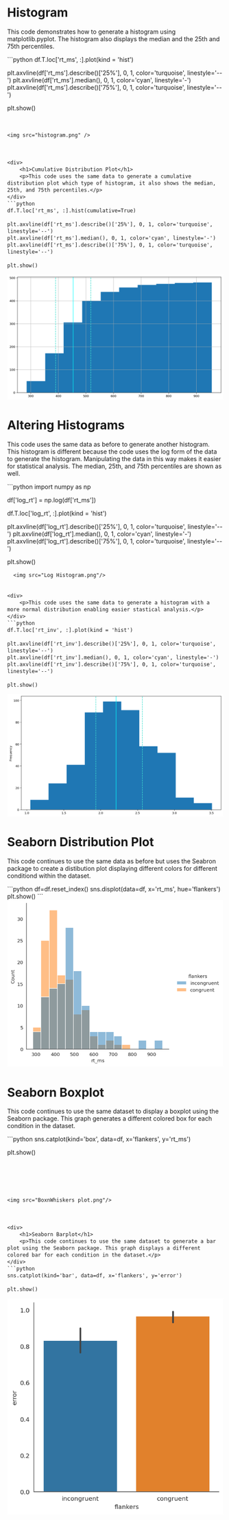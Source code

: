 <div>
    <h1>Histogram</h1>
    <p>This code demonstrates how to generate a histogram using matplotlib.pyplot. The histogram also displays the median and the 25th and 75th percentiles.</p> 
</div>
```python
df.T.loc['rt_ms', :].plot(kind = 'hist')

plt.axvline(df['rt_ms'].describe()['25%'], 0, 1, color='turquoise', linestyle='--')
plt.axvline(df['rt_ms'].median(), 0, 1, color='cyan', linestyle='-')
plt.axvline(df['rt_ms'].describe()['75%'], 0, 1, color='turquoise', linestyle='--')

plt.show()
```


<img src="histogram.png" />
    


<div>
    <h1>Cumulative Distribution Plot</h1>
    <p>This code uses the same data to generate a cumulative distribution plot which type of histogram, it also shows the median, 25th, and 75th percentiles.</p>
</div>
```python
df.T.loc['rt_ms', :].hist(cumulative=True)

plt.axvline(df['rt_ms'].describe()['25%'], 0, 1, color='turquoise', linestyle='--')
plt.axvline(df['rt_ms'].median(), 0, 1, color='cyan', linestyle='-')
plt.axvline(df['rt_ms'].describe()['75%'], 0, 1, color='turquoise', linestyle='--')

plt.show()
```




    
<img src="Cumulative distribution plot.png"/>
    


<div>
    <h1>Altering Histograms</h1>
    <p>This code uses the same data as before to generate another histogram. This histogram is different because the code uses the log form of the data to generate the histogram. Manipulating the data in this way makes it easier for statistical analysis. The median, 25th, and 75th percentiles are shown as well.</p>
</div>
```python
import numpy as np

df['log_rt'] = np.log(df['rt_ms'])

df.T.loc['log_rt', :].plot(kind = 'hist')

plt.axvline(df['log_rt'].describe()['25%'], 0, 1, color='turquoise', linestyle='--')
plt.axvline(df['log_rt'].median(), 0, 1, color='cyan', linestyle='-')
plt.axvline(df['log_rt'].describe()['75%'], 0, 1, color='turquoise', linestyle='--')

plt.show()
```
  <img src="Log Histogram.png"/>  


<div>
    <p>This code uses the same data to generate a histogram with a more normal distribution enabling easier stastical analysis.</p>
</div>
```python
df.T.loc['rt_inv', :].plot(kind = 'hist')

plt.axvline(df['rt_inv'].describe()['25%'], 0, 1, color='turquoise', linestyle='--')
plt.axvline(df['rt_inv'].median(), 0, 1, color='cyan', linestyle='-')
plt.axvline(df['rt_inv'].describe()['75%'], 0, 1, color='turquoise', linestyle='--')

plt.show()
```




    
<img src="INRT Histogram.png"/>
    


<div>
    <h1>Seaborn Distribution Plot</h1>
    <p>This code continues to use the same data as before but uses the Seabron package to create a distibution plot displaying different colors for different conditiond within the dataset.</p>
</div>
```python
df=df.reset_index()
sns.displot(data=df, x='rt_ms', hue='flankers')
plt.show()
```




    
<img src="DIsplot.png"/>
    


<div>
    <h1>Seaborn Boxplot</h1>
    <p>This code continues to use the same dataset to display a boxplot using the Seaborn package. This graph generates a different colored box for each condition in the dataset.</p>
</div>
```python
sns.catplot(kind='box', data=df, x='flankers', y='rt_ms')

plt.show()
```




    
<img src="BoxnWhiskers plot.png"/>
    


<div>
    <h1>Seaborn Barplot</h1>
    <p>This code continues to use the same dataset to generate a bar plot using the Seaborn package. This graph displays a different colored bar for each condition in the dataset.</p>
</div>
```python
sns.catplot(kind='bar', data=df, x='flankers', y='error')

plt.show()
```




    
<img src="Bar plot.png"/>
    


